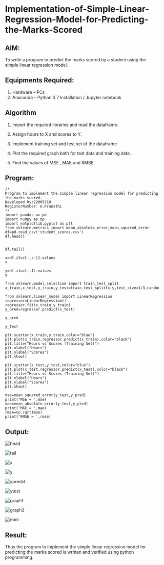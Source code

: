 # Implementation-of-Simple-Linear-Regression-Model-for-Predicting-the-Marks-Scored

## AIM:
To write a program to predict the marks scored by a student using the simple linear regression model.

## Equipments Required:
1. Hardware – PCs
2. Anaconda – Python 3.7 Installation / Jupyter notebook

## Algorithm
 1. Import the required libraries and read the dataframe.

 2. Assign hours to X and scores to Y.

 3. Implement training set and test set of the dataframe

 4. Plot the required graph both for test data and training data.

 5. Find the values of MSE , MAE and RMSE.

## Program:
```
/*
Program to implement the simple linear regression model for predicting the marks scored.
Developed by:22005710 
RegisterNumber: m.Pranathi 
*/
import pandas as pd
import numpy as np
import matplotlib.pyplot as plt
from sklearn.metrics import mean_absolute_error,mean_squared_error
df=pd.read_csv('student_scores.csv')
df.head()


df.tail()

x=df.iloc[:,:-1].values
x

y=df.iloc[:,1].values
y

from sklearn.model_selection import train_test_split
x_train,x_test,y_train,y_test=train_test_split(x,y,test_size=1/3,random_state=0)

from sklearn.linear_model import LinearRegression
regressor=LinearRegression()
regressor.fit(x_train,y_train)
y_pred=regressor.predict(x_test)

y_pred

y_test

plt.scatter(x_train,y_train,color="blue")
plt.plot(x_train,regressor.predict(x_train),color="black")
plt.title("Hours vs Scores (Training Set)")
plt.xlabel("Hours")
plt.ylabel("Scores")
plt.show()

plt.scatter(x_test,y_test,color="blue")
plt.plot(x_test,regressor.predict(x_test),color="black")
plt.title("Hours vs Scores (Training Set)")
plt.xlabel("Hours")
plt.ylabel("Scores")
plt.show()

mse=mean_squared_error(y_test,y_pred)
print('MSE = ',mse)
mae=mean_absolute_error(y_test,y_pred)
print('MAE = ',mae)
rmse=np.sqrt(mse)
print('RMSE = ',rmse)
```

## Output:
![head](https://user-images.githubusercontent.com/118343610/229328806-0a49696a-1bc5-4c8f-ae61-0255e187c85d.png)


![tail](https://user-images.githubusercontent.com/118343610/229328832-25c89c2d-7043-46d6-89bb-15d8a0ae985a.png)


![x](https://user-images.githubusercontent.com/118343610/229328862-27860830-a562-48c4-889b-b84f88011e64.png)


![y](https://user-images.githubusercontent.com/118343610/229328894-a4677e32-a3e3-43eb-a17a-224d8405019b.png)


![ypredct](https://user-images.githubusercontent.com/118343610/229328976-e304ef5c-ea48-4e2f-a214-9ea9cbe4fbc5.png)


![ytest](https://user-images.githubusercontent.com/118343610/229328982-064c7ea0-ea19-4208-8ff1-df7917aac330.png)


![graph1](https://user-images.githubusercontent.com/118343610/229329001-3e169c03-510d-4706-a0e1-d3bacf7bc305.png)


![graph2](https://user-images.githubusercontent.com/118343610/229329017-5b85ceca-bbbd-4155-802a-5595aa230ea2.png)


![mmr](https://user-images.githubusercontent.com/118343610/229329037-31359559-63b5-4046-9c90-643b2467a3eb.png)




## Result:
Thus the program to implement the simple linear regression model for predicting the marks scored is written and verified using python programming.
